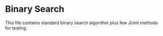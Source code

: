 # Binary Search

This file contains standard binary search algorithm plus few JUnit methods for testing.
